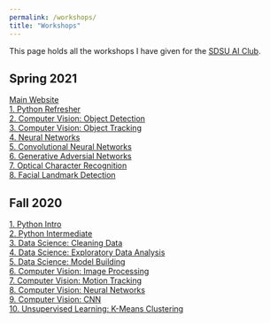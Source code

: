 ```yaml
---
permalink: /workshops/
title: "Workshops"
---
```

This page holds all the workshops I have given for the [SDSU AI Club](https://aiclub.sdsu.edu/).
## Spring 2021
[Main Website](https://hectorenevarez.github.io/AIClubWorkshopsSpring21/)<br>
[1. Python Refresher](https://hectorenevarez.github.io/AIClubWorkshopsSpring21/pythonrefresher/python)<br>
[2. Computer Vision: Object Detection](https://hectorenevarez.github.io/AIClubWorkshopsSpring21/workshop3/ObjectDetection)<br>
[3. Computer Vision: Object Tracking](https://hectorenevarez.github.io/AIClubWorkshopsSpring21/workshop4/ObjectTracking)<br>
[4. Neural Networks](https://hectorenevarez.github.io/AIClubWorkshopsSpring21/workshop5/tensorflowAndNN)<br>
[5. Convolutional Neural Networks](https://hectorenevarez.github.io/AIClubWorkshopsSpring21/workshop6/CNN)<br>
[6. Generative Adversial Networks](https://hectorenevarez.github.io/AIClubWorkshopsSpring21/workshop7/GAN)<br>
[7. Optical Character Recognition](https://hectorenevarez.github.io/AIClubWorkshopsSpring21/workshop8/OCR)<br>
[8. Facial Landmark Detection](https://hectorenevarez.github.io/AIClubWorkshopsSpring21/Workshop9/DLIB)<br>

## Fall 2020
[1. Python Intro](https://hectorenevarez.github.io/AIClubWorkshopsFall20/#workshop-1)<br>
[2. Python Intermediate](https://hectorenevarez.github.io/AIClubWorkshopsFall20/#workshop-2)<br>
[3. Data Science: Cleaning Data](https://hectorenevarez.github.io/AIClubWorkshopsFall20/#workshop-3-data-science-1)<br>
[4. Data Science: Exploratory Data Analysis](https://hectorenevarez.github.io/AIClubWorkshopsFall20/#workshop-4-data-science-2)<br>
[5. Data Science: Model Building](https://hectorenevarez.github.io/AIClubWorkshopsFall20/#workshop-5-data-science-3)<br>
[6. Computer Vision: Image Processing](https://hectorenevarez.github.io/AIClubWorkshopsFall20/#workshop-6-computer-vision-1)<br>
[7. Computer Vision: Motion Tracking](https://hectorenevarez.github.io/AIClubWorkshopsFall20/#workshop-7-computer-vision-2)<br>
[8. Computer Vision: Neural Networks](https://hectorenevarez.github.io/AIClubWorkshopsFall20/#workshop-8-computer-vision-3)<br>
[9. Computer Vision: CNN](https://hectorenevarez.github.io/AIClubWorkshopsFall20/#workshop-10-convolutional-neural-network)<br>
[10. Unsupervised Learning: K-Means Clustering](https://hectorenevarez.github.io/AIClubWorkshopsFall20/#workshop-9-K-means-clustering)<br>
